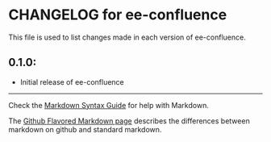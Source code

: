 # CHANGELOG for ee-confluence

This file is used to list changes made in each version of ee-confluence.

## 0.1.0:

* Initial release of ee-confluence

- - -
Check the [Markdown Syntax Guide](http://daringfireball.net/projects/markdown/syntax) for help with Markdown.

The [Github Flavored Markdown page](http://github.github.com/github-flavored-markdown/) describes the differences between markdown on github and standard markdown.

